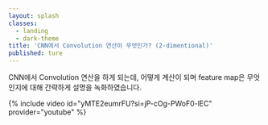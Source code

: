 ```yaml
---
layout: splash
classes:
  - landing
  - dark-theme
title: 'CNN에서 Convolution 연산이 무엇인가? (2-dimentional)'
published: ture
---
```


CNN에서 Convolution 연산을 하게 되는데, 어떻게 계산이 되며 feature map은 무엇인지에 대해 간략하게 설명을 녹화하였습니다.

{% include video id="yMTE2eumrFU?si=jP-cOg-PWoF0-lEC" provider="youtube" %}
